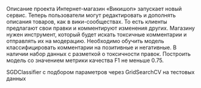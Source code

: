 Описание проекта
Интернет-магазин «Викишоп» запускает новый сервис. Теперь пользователи могут редактировать и дополнять описания товаров, как в вики-сообществах. То есть клиенты предлагают свои правки и комментируют изменения других. Магазину нужен инструмент, который будет искать токсичные комментарии и отправлять их на модерацию. 
Необходимо обучить модель классифицировать комментарии на позитивные и негативные. В наличии набор данных с разметкой о токсичности правок.
Построить модель со значением метрики качества F1 не меньше 0.75. 

 SGDClassifier с подбором параметров через GridSearchCV на тестовых данных
